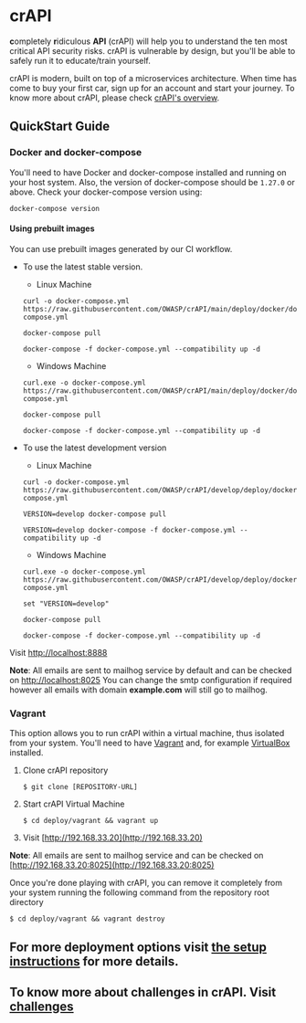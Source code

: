 # crAPI

**c**ompletely **r**idiculous **API** (crAPI) will help you to understand the
ten most critical API security risks. crAPI is vulnerable by design, but you'll
be able to safely run it to educate/train yourself.

crAPI is modern, built on top of a microservices architecture. When time has
come to buy your first car, sign up for an account and start your journey. To
know more about crAPI, please check [crAPI's overview][overview].

## QuickStart Guide

### Docker and docker-compose

You'll need to have Docker and docker-compose installed and running on your host system. Also, the version of docker-compose should be `1.27.0` or above. Check your docker-compose version using:
```
docker-compose version
```

#### Using prebuilt images
You can use prebuilt images generated by our CI workflow.

 - To use the latest stable version.

      - Linux Machine

      ```
      curl -o docker-compose.yml https://raw.githubusercontent.com/OWASP/crAPI/main/deploy/docker/docker-compose.yml

      docker-compose pull

      docker-compose -f docker-compose.yml --compatibility up -d
      ```

      - Windows Machine

      ```
      curl.exe -o docker-compose.yml https://raw.githubusercontent.com/OWASP/crAPI/main/deploy/docker/docker-compose.yml

      docker-compose pull

      docker-compose -f docker-compose.yml --compatibility up -d
      ```

  - To use the latest development version

      - Linux Machine

      ```
      curl -o docker-compose.yml https://raw.githubusercontent.com/OWASP/crAPI/develop/deploy/docker/docker-compose.yml

      VERSION=develop docker-compose pull

      VERSION=develop docker-compose -f docker-compose.yml --compatibility up -d
      ```

      - Windows Machine

      ```
      curl.exe -o docker-compose.yml https://raw.githubusercontent.com/OWASP/crAPI/develop/deploy/docker/docker-compose.yml

      set "VERSION=develop"

      docker-compose pull

      docker-compose -f docker-compose.yml --compatibility up -d
      ```

Visit [http://localhost:8888](http://localhost:8888)

**Note**: All emails are sent to mailhog service by default and can be checked on
[http://localhost:8025](http://localhost:8025)
You can change the smtp configuration if required however all emails with domain **example.com** will still go to mailhog.

### Vagrant

This option allows you to run crAPI within a virtual machine, thus isolated from
your system. You'll need to have [Vagrant] and, for example [VirtualBox]
installed.

1. Clone crAPI repository
   ```
   $ git clone [REPOSITORY-URL]
   ```
2. Start crAPI Virtual Machine
   ```
   $ cd deploy/vagrant && vagrant up
   ```
3. Visit [http://192.168.33.20](http://192.168.33.20)

**Note**: All emails are sent to mailhog service and can be checked on
[http://192.168.33.20:8025](http://192.168.33.20:8025)

Once you're done playing with crAPI, you can remove it completely from your
system running the following command from the repository root directory

```
$ cd deploy/vagrant && vagrant destroy
```

For more deployment options visit [the setup instructions](docs/setup.md) for more details.
---

To know more about challenges in crAPI. Visit [challenges]
----

[challenges]: docs/challenges.md
[overview]: docs/overview.md
[setup-k8s]: docs/setup.md#kubernetes-minikube
[vagrant]: https://www.vagrantup.com/downloads
[virtualbox]: https://www.virtualbox.org/wiki/Downloads
